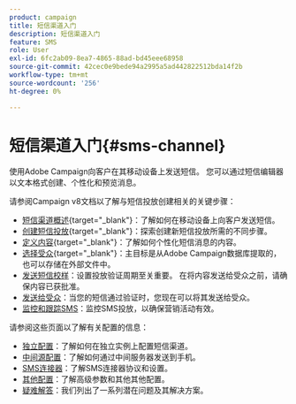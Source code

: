 ```yaml
---
product: campaign
title: 短信渠道入门
description: 短信渠道入门
feature: SMS
role: User
exl-id: 6fc2ab09-8ea7-4865-88ad-bd45eee68958
source-git-commit: 42cec0e9bede94a2995a5ad442822512bda14f2b
workflow-type: tm+mt
source-wordcount: '256'
ht-degree: 0%

---
```


# 短信渠道入门{#sms-channel}

使用Adobe Campaign向客户在其移动设备上发送短信。 您可以通过短信编辑器以文本格式创建、个性化和预览消息。

请参阅Campaign v8文档以了解与短信投放创建相关的关键步骤：

* [短信渠道概述](https://experienceleague.adobe.com/docs/campaign/campaign-v8/send/sms/sms.html){target="_blank"}：了解如何在移动设备上向客户发送短信。
* [创建短信投放](https://experienceleague.adobe.com/docs/campaign/campaign-v8/send/sms/create-sms/create-sms.html){target="_blank"}：探索创建新短信投放所需的不同步骤。
* [定义内容](https://experienceleague.adobe.com/docs/campaign/campaign-v8/send/sms/create-sms/sms-content.html){target="_blank"}：了解如何个性化短信消息的内容。
* [选择受众](https://experienceleague.adobe.com/docs/campaign/campaign-v8/send/sms/create-sms/sms-audience.html){target="_blank"}：主目标是从Adobe Campaign数据库提取的，也可以存储在外部文件中。
* [发送短信校样](https://experienceleague.adobe.com/docs/campaign/campaign-v8/send/sms/validate-sms/sms-proofs.html)：设置投放验证周期至关重要。 在将内容发送给受众之前，请确保内容已获批准。
* [发送给受众](https://experienceleague.adobe.com/docs/campaign/campaign-v8/send/sms/validate-sms/sms-send.html?lang=zh-Hans)：当您的短信通过验证时，您现在可以将其发送给受众。
* [监控和跟踪SMS](https://experienceleague.adobe.com/docs/campaign/campaign-v8/send/sms/sms-monitor.html)：监控SMS投放，以确保营销活动有效。

请参阅这些页面以了解有关配置的信息：

* [独立配置](sms-set-up.md)：了解如何在独立实例上配置短信渠道。
* [中间源配置](sms-set-up-mid.md)：了解如何通过中间服务器发送到手机。
* [SMS连接器](sms-protocol.md)：了解SMS连接器协议和设置。
* [其他配置](sms-send.md)：了解高级参数和其他其他配置。
* [疑难解答](troubleshooting-sms.md)：我们列出了一系列潜在问题及其解决方案。

<!--
Use Adobe Campaign to send personalized SMS messages.

Before starting sending SMS:

* Make sure recipient profiles contain at least a mobile phone in their profile.
* Learn more about the Adobe Campaign [Delivery best practices](delivery-best-practices.md).

The key steps to send a SMS are as follows:

* [Configure the SMS channel](sms-set-up.md)
* [Create a SMS delivery](sms-create.md)
* [Define the audience](sms-create.md#selecting-the-target-population)
* [Define the SMS content](sms-create.md#defining-the-sms-content)
* [Send, monitor and track SMS](sms-send.md)
* [Troubleshoot](troubleshooting-sms.md)

In addition, you need to be familiar with SMS protocol and settings. Walk through the connection set up between Adobe Campaign and a SMPP provider in [this document](sms-protocol.md)

For global information on how to create a delivery, refer to [this section](steps-about-delivery-creation-steps.md).

>[!NOTE]
>
>Adobe Campaign also lets you submit notifications on mobile terminals, via its **Adobe Campaign Mobile App Channel (NMAC)** option. 
> 
>For more on this, refer to the [Get started with mobile app channel](about-mobile-app-channel.md) section.
-->